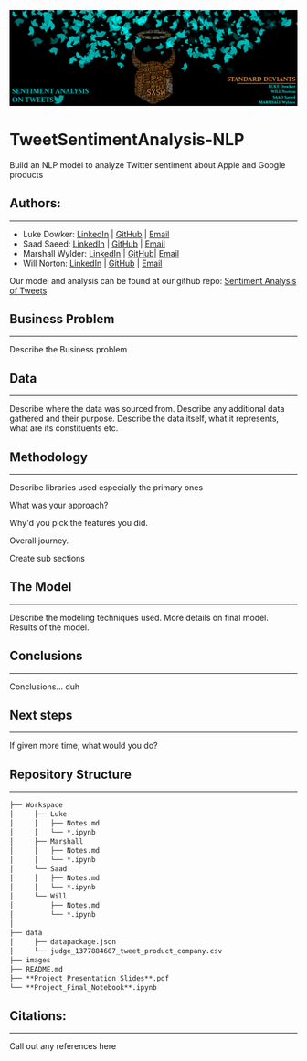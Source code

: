 ![img](./images/SplashHeader.png)

# TweetSentimentAnalysis-NLP
Build an NLP model to analyze Twitter sentiment about Apple and Google products


## Authors:
---
- Luke Dowker: 
[LinkedIn](https://www.linkedin.com/in/luke-dowker-857978ba/) |
[GitHub](https://github.com/toastdeini) |
[Email](lhdowker@gmail.com)
- Saad Saeed: 
[LinkedIn](https://www.linkedin.com/in/saadsaeed85/) |
[GitHub](https://github.com/ssaeed85) |
[Email](mailto:saadsaeed85@gmail.com)
- Marshall Wylder: 
[LinkedIn]() |
[GitHub]()|
[Email](marshall.wylder@gmail.com)
- Will Norton: 
[LinkedIn]() |
[GitHub]() |
[Email]()

Our model and analysis can be found at our github repo: [Sentiment Analysis of Tweets](https://github.com/ssaeed85/dsc-ph4-TweetSentimentAnalysis-NLP)

## Business Problem
---

Describe the Business problem

## Data
---
Describe where the data was sourced from.
Describe any additional data gathered and their purpose.
Describe the data itself, what it represents, what are its constituents etc.


## Methodology
---
Describe libraries used especially the primary ones

What was your approach?

Why'd you pick the features you did.

Overall journey.

Create sub sections



## The Model
---
Describe the modeling techniques used. More details on final model. Results of the model.



## Conclusions
---

Conclusions... duh

## Next steps
---

If given more time, what would you do?

## Repository Structure
---
```
├── Workspace  
│     ├── Luke
│     │   ├── Notes.md
│     │   └── *.ipynb
│     ├── Marshall
│     │   ├── Notes.md
│     │   └── *.ipynb
│     └── Saad
│     │   ├── Notes.md
│     │   └── *.ipynb
│     └── Will
│         ├── Notes.md
│         └── *.ipynb
│
├── data
│     ├── datapackage.json
│     └── judge_1377884607_tweet_product_company.csv
├── images
├── README.md
├── **Project_Presentation_Slides**.pdf
└── **Project_Final_Notebook**.ipynb
```


## Citations:
---
Call out any references here